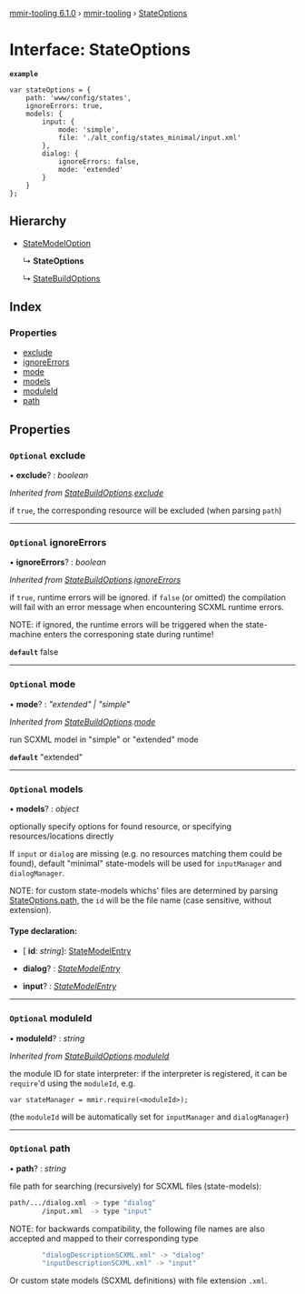 [mmir-tooling 6.1.0](../README.md) › [mmir-tooling](../modules/mmir_tooling.md) › [StateOptions](mmir_tooling.stateoptions.md)

# Interface: StateOptions

**`example`** 
```
var stateOptions = {
	path: 'www/config/states',
	ignoreErrors: true,
	models: {
		input: {
			mode: 'simple',
			file: './alt_config/states_minimal/input.xml'
		},
		dialog: {
			ignoreErrors: false,
			mode: 'extended'
		}
	}
};
```

## Hierarchy

* [StateModelOption](mmir_tooling.statemodeloption.md)

  ↳ **StateOptions**

  ↳ [StateBuildOptions](mmir_tooling.statebuildoptions.md)

## Index

### Properties

* [exclude](mmir_tooling.stateoptions.md#optional-exclude)
* [ignoreErrors](mmir_tooling.stateoptions.md#optional-ignoreerrors)
* [mode](mmir_tooling.stateoptions.md#optional-mode)
* [models](mmir_tooling.stateoptions.md#optional-models)
* [moduleId](mmir_tooling.stateoptions.md#optional-moduleid)
* [path](mmir_tooling.stateoptions.md#optional-path)

## Properties

### `Optional` exclude

• **exclude**? : *boolean*

*Inherited from [StateBuildOptions](mmir_tooling.statebuildoptions.md).[exclude](mmir_tooling.statebuildoptions.md#optional-exclude)*

if `true`, the corresponding resource will be excluded (when parsing `path`)

___

### `Optional` ignoreErrors

• **ignoreErrors**? : *boolean*

*Inherited from [StateBuildOptions](mmir_tooling.statebuildoptions.md).[ignoreErrors](mmir_tooling.statebuildoptions.md#optional-ignoreerrors)*

if `true`, runtime errors will be ignored.
 if `false` (or omitted) the compilation will fail with an error message
 when encountering SCXML runtime errors.

NOTE: if ignored, the runtime errors will be triggered when the state-machine
      enters the corresponing state during runtime!

**`default`** false

___

### `Optional` mode

• **mode**? : *"extended" | "simple"*

*Inherited from [StateBuildOptions](mmir_tooling.statebuildoptions.md).[mode](mmir_tooling.statebuildoptions.md#optional-mode)*

run SCXML model in "simple" or "extended" mode

**`default`** "extended"

___

### `Optional` models

• **models**? : *object*

optionally specify options for found resource, or specifying resources/locations directly

If `input` or `dialog` are missing (e.g. no resources matching them could be found),
default "minimal" state-models will be used for `inputManager` and `dialogManager`.

NOTE: for custom state-models whichs' files are determined by parsing [StateOptions.path](mmir_tooling.stateoptions.md#optional-path),
      the `id` will be the file name (case sensitive, without extension).

#### Type declaration:

* \[ **id**: *string*\]: [StateModelEntry](mmir_tooling.statemodelentry.md)

* **dialog**? : *[StateModelEntry](mmir_tooling.statemodelentry.md)*

* **input**? : *[StateModelEntry](mmir_tooling.statemodelentry.md)*

___

### `Optional` moduleId

• **moduleId**? : *string*

*Inherited from [StateBuildOptions](mmir_tooling.statebuildoptions.md).[moduleId](mmir_tooling.statebuildoptions.md#optional-moduleid)*

the module ID for state interpreter:
if the interpreter is registered, it can be `require`'d using the `moduleId`, e.g.
```
var stateManager = mmir.require(<moduleId>);
```

(the `moduleId` will be automatically set for `inputManager` and `dialogManager`)

___

### `Optional` path

• **path**? : *string*

file path for searching (recursively) for SCXML files (state-models):
```bash
path/.../dialog.xml -> type "dialog"
        /input.xml  -> type "input"
```

NOTE: for backwards compatibility, the following file names are also accepted
      and mapped to their corresponding type
```bash
        "dialogDescriptionSCXML.xml" -> "dialog"
        "inputDescriptionSCXML.xml" -> "input"
```

Or custom state models (SCXML definitions) with file extension `.xml`.
